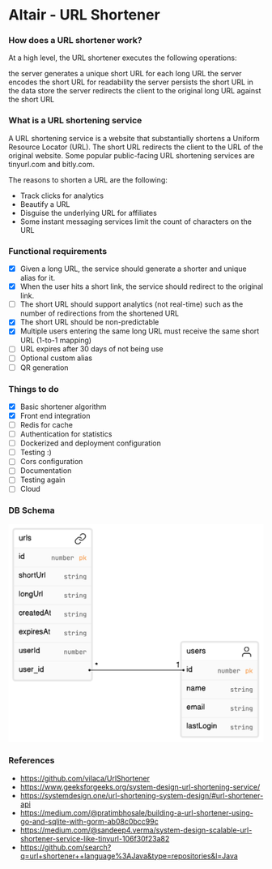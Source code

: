 # Altair - URL Shortener

### How does a URL shortener work?

At a high level, the URL shortener executes the following operations:

the server generates a unique short URL for each long URL
the server encodes the short URL for readability
the server persists the short URL in the data store
the server redirects the client to the original long URL against the short URL

### What is a URL shortening service

A URL shortening service is a website that substantially shortens a Uniform Resource Locator (URL). The short URL
redirects the client to the URL of the original website. Some popular public-facing URL shortening services are
tinyurl.com and bitly.com.

The reasons to shorten a URL are the following:

- Track clicks for analytics
- Beautify a URL
- Disguise the underlying URL for affiliates
- Some instant messaging services limit the count of characters on the URL

### Functional requirements

- [x] Given a long URL, the service should generate a shorter and unique alias for it.
- [x] When the user hits a short link, the service should redirect to the original link.
- [ ] The short URL should support analytics (not real-time) such as the number of redirections from the shortened URL
- [x] The short URL should be non-predictable
- [x] Multiple users entering the same long URL must receive the same short URL (1-to-1 mapping)
- [ ] URL expires after 30 days of not being use
- [ ] Optional custom alias
- [ ] QR generation

### Things to do
- [x] Basic shortener algorithm
- [x] Front end integration
- [ ] Redis for cache
- [ ] Authentication for statistics
- [ ] Dockerized and deployment configuration
- [ ] Testing :)
- [ ] Cors configuration
- [ ] Documentation
- [ ] Testing again
- [ ] Cloud
 
### DB Schema
![ER-Diagram.png](.github%2Fmedia%2FER-Diagram.png)

### References

- https://github.com/vilaca/UrlShortener
- https://www.geeksforgeeks.org/system-design-url-shortening-service/
- https://systemdesign.one/url-shortening-system-design/#url-shortener-api
- https://medium.com/@pratimbhosale/building-a-url-shortener-using-go-and-sqlite-with-gorm-ab08c0bcc99c
- https://medium.com/@sandeep4.verma/system-design-scalable-url-shortener-service-like-tinyurl-106f30f23a82
- https://github.com/search?q=url+shortener++language%3AJava&type=repositories&l=Java
